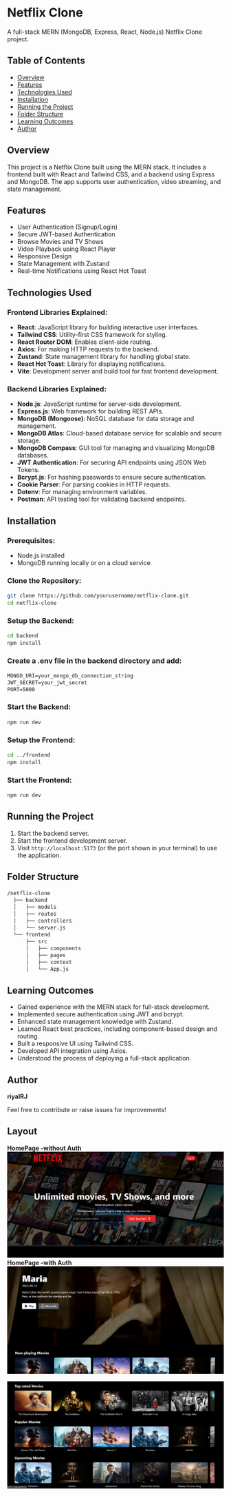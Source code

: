 # Netflix Clone

A full-stack MERN (MongoDB, Express, React, Node.js) Netflix Clone project.

## Table of Contents
- [Overview](#overview)
- [Features](#features)
- [Technologies Used](#technologies-used)
- [Installation](#installation)
- [Running the Project](#running-the-project)
- [Folder Structure](#folder-structure)
- [Learning Outcomes](#learning-outcomes)
- [Author](#author)

## Overview
This project is a Netflix Clone built using the MERN stack. It includes a frontend built with React and Tailwind CSS, and a backend using Express and MongoDB. The app supports user authentication, video streaming, and state management.

## Features
- User Authentication (Signup/Login)
- Secure JWT-based Authentication
- Browse Movies and TV Shows
- Video Playback using React Player
- Responsive Design
- State Management with Zustand
- Real-time Notifications using React Hot Toast

## Technologies Used

### Frontend Libraries Explained:
- **React**: JavaScript library for building interactive user interfaces.
- **Tailwind CSS**: Utility-first CSS framework for styling.
- **React Router DOM**: Enables client-side routing.
- **Axios**: For making HTTP requests to the backend.
- **Zustand**: State management library for handling global state.
- **React Hot Toast**: Library for displaying notifications.
- **Vite**: Development server and build tool for fast frontend development.

### Backend Libraries Explained:
- **Node.js**: JavaScript runtime for server-side development.
- **Express.js**: Web framework for building REST APIs.
- **MongoDB (Mongoose)**: NoSQL database for data storage and management.
- **MongoDB Atlas**: Cloud-based database service for scalable and secure storage.
- **MongoDB Compass**: GUI tool for managing and visualizing MongoDB databases.
- **JWT Authentication**: For securing API endpoints using JSON Web Tokens.
- **Bcrypt.js**: For hashing passwords to ensure secure authentication.
- **Cookie Parser**: For parsing cookies in HTTP requests.
- **Dotenv**: For managing environment variables.
- **Postman**: API testing tool for validating backend endpoints.

## Installation

### Prerequisites:
- Node.js installed
- MongoDB running locally or on a cloud service

### Clone the Repository:
```bash
git clone https://github.com/yourusername/netflix-clone.git
cd netflix-clone
```

### Setup the Backend:
```bash
cd backend
npm install
```

### Create a .env file in the backend directory and add:
```
MONGO_URI=your_mongo_db_connection_string
JWT_SECRET=your_jwt_secret
PORT=5000
```

### Start the Backend:
```bash
npm run dev
```

### Setup the Frontend:
```bash
cd ../frontend
npm install
```

### Start the Frontend:
```bash
npm run dev
```

## Running the Project
1. Start the backend server.
2. Start the frontend development server.
3. Visit `http://localhost:5173` (or the port shown in your terminal) to use the application.

## Folder Structure
```
/netflix-clone
  ├── backend
  │   ├── models
  │   ├── routes
  │   ├── controllers
  │   └── server.js
  └── frontend
      ├── src
      │   ├── components
      │   ├── pages
      │   ├── context
      │   └── App.js
```

## Learning Outcomes
- Gained experience with the MERN stack for full-stack development.
- Implemented secure authentication using JWT and bcrypt.
- Enhanced state management knowledge with Zustand.
- Learned React best practices, including component-based design and routing.
- Built a responsive UI using Tailwind CSS.
- Developed API integration using Axios.
- Understood the process of deploying a full-stack application.

## Author
**riyalRJ**

Feel free to contribute or raise issues for improvements!

## Layout
**HomePage -without Auth**
![alt text](image.png)
**HomePage -with Auth**
![alt text](image-1.png)

![alt text](image-2.png)
